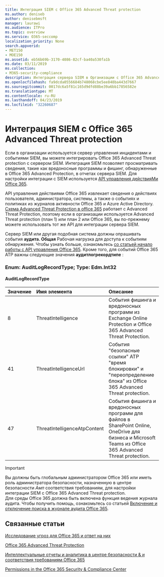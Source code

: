 ```yaml
---
title: Интеграция SIEM с Office 365 Advanced Threat protection
ms.author: deniseb
author: denisebmsft
manager: laurawi
ms.audience: ITPro
ms.topic: overview
ms.service: O365-seccomp
localization_priority: None
search.appverid:
- MET150
- MOE150
ms.assetid: eb56b69b-3170-4086-82cf-ba40a530fa1b
ms.date: 03/11/2019
ms.collection:
- M365-security-compliance
description: Интеграция сервера SIEM в Организации с Office 365 Advanced Threat Protection и связанными событиями угроз в API управления действиями Office 365.
ms.openlocfilehash: fa9dcda0556684b748068cbe5ee848ba443d7667
ms.sourcegitcommit: 0017dc6a5f81c165d9dfd88be39a6bb17856582e
ms.translationtype: MT
ms.contentlocale: ru-RU
ms.lasthandoff: 04/23/2019
ms.locfileid: "32260687"
---
```

# <a name="siem-integration-with-office-365-advanced-threat-protection"></a>Интеграция SIEM с Office 365 Advanced Threat protection

Если в организации используется сервер управления инцидентами и событиями SIEM, вы можете интегрировать Office 365 Advanced Threat protection с сервером SIEM. Интеграция SIEM позволяет просматривать сведения, такие как вредоносные программы и фишинг, обнаруженные в Office 365 Advanced Protection, в отчетах сервера SIEM. Для настройки интеграции с SIEM используется [API управления действияМи Office 365](https://docs.microsoft.com/office/office-365-management-api/office-365-management-activity-api-reference). 

API управления действиями Office 365 извлекает сведения о действиях пользователя, администратора, системы, а также о событиях и политиках из журналов активности Office 365 и Azure Active Directory. [Схема Advanced Threat Protection в office 365](https://docs.microsoft.com/office/office-365-management-api/office-365-management-activity-api-schema#office-365-advanced-threat-protection-and-threat-intelligence-schema) работает с Advanced Threat Protection, поэтому если в организации используется Advanced Threat protection (план 1) или план 2 или Office 365, вы по-прежнему можете использовать тот же API для интеграции сервера SIEM. 

Сервер SIEM или другая подобная система должны опрашивать события **аудита. Общая** Рабочая нагрузка для доступа к событиям обнаружения. Чтобы узнать больше, ознакомьтесь [со статьей начало работы с API управления Office 365](https://docs.microsoft.com/office/office-365-management-api/get-started-with-office-365-management-apis). Кроме того, для событий Office 365 ATP важны следующие значения **аудитлогрекордтипе** :

### <a name="enum-auditlogrecordtype---type-edmint32"></a>Enum: AuditLogRecordType; Type: Edm.Int32

#### <a name="auditlogrecordtype"></a>AuditLogRecordType

|Значение|Имя элемента|Описание|
|:-----|:-----|:-----|
|8|ThreatIntelligence|События фишинга и вредоносных программ из Exchange Online Protection и Office 365 Advanced Threat Protection.|
|41|ThreatIntelligenceUrl|События "безопасные ссылки" ATP "время блокировки" и "переопределение блока" из Office 365 Advanced Threat protection.|
|47|ThreatIntelligenceAtpContent|События фишинга и вредоносных программ для файлов в SharePoint Online, OneDrive для бизнеса и Microsoft Teams из Office 365 Advanced Threat protection.|

> [!IMPORTANT]
> Вы должны быть глобальным администратором Office 365 или иметь роль администратора безопасности, назначенную в центре безопасности _Амп_ соответствия требованиям, для настройки интеграции SIEM с Office 365 Advanced Threat protection.<br/>Для среды Office 365 должна быть включена функция ведения журнала аудита. Чтобы получить помощь, ознакомьтесь со статьей [Включение и отключение поиска в журнале аудита Office 365](turn-audit-log-search-on-or-off.md).

## <a name="related-topics"></a>Связанные статьи

[Исследование угроз для Office 365 и ответ на них](office-365-ti.md)

[Office 365 Advanced Threat Protection](office-365-atp.md)

[Интеллектуальные отчеты и аналитика в центре безопасности &amp; и соответствия требованиям Office 365](reports-and-insights-in-security-and-compliance.md)
  
[Permissions in the Office 365 Security &amp; Compliance Center](permissions-in-the-security-and-compliance-center.md)
  
